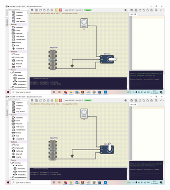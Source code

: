 ![servo off](https://github.com/Dilip170501/M2_atmega328_Rlc_Resonator/blob/main/6_Output/Servo%20OFF.png)
![servo on](https://github.com/Dilip170501/M2_atmega328_Rlc_Resonator/blob/main/6_Output/Servo%20ON.png)
